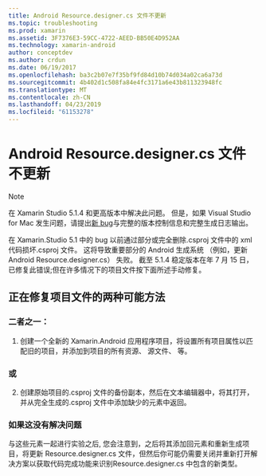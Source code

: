 ```yaml
---
title: Android Resource.designer.cs 文件不更新
ms.topic: troubleshooting
ms.prod: xamarin
ms.assetid: 3F7376E3-59CC-4722-AEED-BB50E4D952AA
ms.technology: xamarin-android
author: conceptdev
ms.author: crdun
ms.date: 06/19/2017
ms.openlocfilehash: ba3c2b07e7f35bf9fd84d10b74d034a02ca6a73d
ms.sourcegitcommit: 4b402d1c508fa84e4fc3171a6e43b811323948fc
ms.translationtype: MT
ms.contentlocale: zh-CN
ms.lasthandoff: 04/23/2019
ms.locfileid: "61153278"
---
```

# <a name="my-android-resourcedesignercs-file-will-not-update"></a>Android Resource.designer.cs 文件不更新

> [!NOTE]
> 在 Xamarin Studio 5.1.4 和更高版本中解决此问题。 但是，如果 Visual Studio for Mac 发生问题，请提出[新 bug](~/cross-platform/troubleshooting/questions/howto-file-bug.md)与完整的版本控制信息和完整生成日志输出。

在 Xamarin.Studio 5.1 中的 bug 以前通过部分或完全删除.csproj 文件中的 xml 代码损坏.csproj 文件。 这将导致重要部分的 Android 生成系统 （例如，更新 Android Resource.designer.cs） 失败。 截至 5.1.4 稳定版本在年 7 月 15 日，已修复此错误;但在许多情况下的项目文件按下面所述手动修复。


## <a name="two-possible-approaches-to-fixing-up-the-project-file"></a>正在修复项目文件的两种可能方法

### <a name="either"></a>二者之一：

1) 创建一个全新的 Xamarin.Android 应用程序项目，将设置所有项目属性以匹配旧的项目，并添加到项目的所有资源、 源文件、 等。

### <a name="or"></a>或

2) 创建原始项目的.csproj 文件的备份副本，然后在文本编辑器中，将其打开，并从完全生成的.csproj 文件中添加缺少的元素中返回。

### <a name="if-this-does-not-solve-the-problem"></a>如果这没有解决问题

与这些元素一起进行实验之后, 您会注意到，之后将其添加回元素和重新生成项目，将更新 Resource.designer.cs 文件，但然后你可能仍需要关闭并重新打开解决方案以获取代码完成功能来识别Resource.designer.cs 中包含的新类型。 
